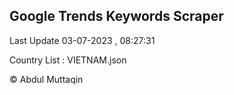 

## Google Trends Keywords Scraper 
 
Last Update 03-07-2023 , 08:27:31

Country List :
VIETNAM.json



© Abdul Muttaqin 
